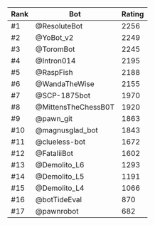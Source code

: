 Rank|Bot|Rating
---|---|---
#1|@ResoluteBot|2256
#2|@YoBot_v2|2249
#3|@ToromBot|2245
#4|@Intron014|2195
#5|@RaspFish|2188
#6|@WandaTheWise|2155
#7|@SCP-1875bot|1970
#8|@MittensTheChessB0T|1920
#9|@pawn_git|1863
#10|@magnusglad_bot|1843
#11|@clueless-bot|1672
#12|@FataliiBot|1602
#13|@Demolito_L6|1293
#14|@Demolito_L5|1191
#15|@Demolito_L4|1066
#16|@botTideEval|870
#17|@pawnrobot|682
